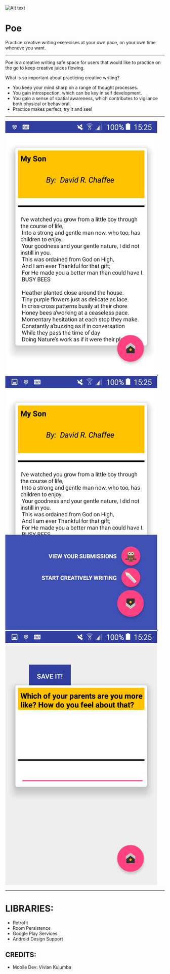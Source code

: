 ![Alt text](poe_icon.png)


Poe
===========

Practice creative writing exerecises at your own pace, on your own time wheneve you want.

----------------------------------------------------------------------------------------

Poe is a creative writing safe space for users that would like to practice on the go to keep creative juices flowing.

What is so important about practicing creative writing?

* You keep your mind sharp on a range of thought processes.
* You gain introspection, which can be key in self development.
* You gain a sense of spatial awareness, which contributes to vigilance both physical or behavioral.
* Practice makes perfect, try it and see!
-----------------------------------------------------------------------------

![Alt text](Screenshot_2018-09-29-15-25-15.png),![Alt text](Screenshot_2018-09-29-15-25-20.png),![Alt text](Screenshot_2018-09-29-15-25-25.png)

_____________________________________________________________________________________________________________________________________________________________________________________________________________________________________________________________________________________________________________________________________________________________________

LIBRARIES:
===========

* Retrofit
* Room Persistence
* Google Play Services
* Android Design Support

CREDITS:
----------
* Mobile Dev: Vivian Kulumba
